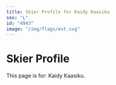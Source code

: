 ```yaml
---
title: Skier Profile for Kaidy Kaasiku
sex: "L"
id: "4943"
image: "/img/flags/est.svg" 
---
```


# Skier Profile

This page is for: Kaidy Kaasiku.
    